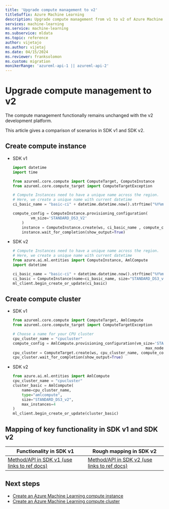 ```yaml
---
title: 'Upgrade compute management to v2'
titleSuffix: Azure Machine Learning
description: Upgrade compute management from v1 to v2 of Azure Machine Learning SDK
services: machine-learning
ms.service: machine-learning
ms.subservice: mldata
ms.topic: reference
author: vijetajo
ms.author: vijetaj
ms.date: 04/15/2024
ms.reviewer: franksolomon
ms.custom: migration
monikerRange: 'azureml-api-1 || azureml-api-2'
---
```


# Upgrade compute management to v2

The compute management functionally remains unchanged with the v2 development platform.

This article gives a comparison of scenarios in SDK v1 and SDK v2.

## Create compute instance

* SDK v1

    ```python
    import datetime
    import time
    
    from azureml.core.compute import ComputeTarget, ComputeInstance
    from azureml.core.compute_target import ComputeTargetException
    
    # Compute Instances need to have a unique name across the region.
    # Here, we create a unique name with current datetime
    ci_basic_name = "basic-ci" + datetime.datetime.now().strftime("%Y%m%d%H%M")
    
    compute_config = ComputeInstance.provisioning_configuration(
            vm_size='STANDARD_DS3_V2'
        )
        instance = ComputeInstance.create(ws, ci_basic_name , compute_config)
        instance.wait_for_completion(show_output=True)
    ```

* SDK v2

    ```python
    # Compute Instances need to have a unique name across the region.
    # Here, we create a unique name with current datetime
    from azure.ai.ml.entities import ComputeInstance, AmlCompute
    import datetime
    
    ci_basic_name = "basic-ci" + datetime.datetime.now().strftime("%Y%m%d%H%M")
    ci_basic = ComputeInstance(name=ci_basic_name, size="STANDARD_DS3_v2", idle_time_before_shutdown_minutes="30")
    ml_client.begin_create_or_update(ci_basic)
    ```

## Create compute cluster

* SDK v1

    ```python
    from azureml.core.compute import ComputeTarget, AmlCompute
    from azureml.core.compute_target import ComputeTargetException
    
    # Choose a name for your CPU cluster
    cpu_cluster_name = "cpucluster"
    compute_config = AmlCompute.provisioning_configuration(vm_size='STANDARD_DS3_V2',
                                                               max_nodes=4)
    cpu_cluster = ComputeTarget.create(ws, cpu_cluster_name, compute_config)
    cpu_cluster.wait_for_completion(show_output=True)
    ```

* SDK v2

    ```python
    from azure.ai.ml.entities import AmlCompute
    cpu_cluster_name = "cpucluster"
    cluster_basic = AmlCompute(
        name=cpu_cluster_name,
        type="amlcompute",
        size="STANDARD_DS3_v2",
        max_instances=4
    )
    ml_client.begin_create_or_update(cluster_basic)
    ```

## Mapping of key functionality in SDK v1 and SDK v2

|Functionality in SDK v1|Rough mapping in SDK v2|
|-|-|
|[Method/API in SDK v1 (use links to ref docs)](/python/api/azureml-core/azureml.core.compute.amlcompute(class))|[Method/API in SDK v2 (use links to ref docs)](/python/api/azure-ai-ml/azure.ai.ml.entities.amlcompute)|

## Next steps

* [Create an Azure Machine Learning compute instance](how-to-create-compute-instance.md)
* [Create an Azure Machine Learning compute cluster](how-to-create-attach-compute-cluster.md)